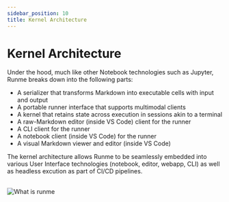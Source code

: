 ```yaml
---
sidebar_position: 10
title: Kernel Architecture
---
```


# Kernel Architecture

Under the hood, much like other Notebook technologies such as Jupyter, Runme breaks down into the following parts:

- A serializer that transforms Markdown into executable cells with input and output
- A portable runner interface that supports multimodal clients
- A kernel that retains state across execution in sessions akin to a terminal
- A raw-Markdown editor (inside VS Code) client for the runner
- A CLI client for the runner
- A notebook client (inside VS Code) for the runner
- A visual Markdown viewer and editor (inside VS Code)

The kernel architecture allows Runme to be seamlessly embedded into various User Interface technologies (notebook, editor, webapp, CLI) as well as headless excution as part of CI/CD pipelines.

<br />
<img src="/img/venn.png" style={{width: "60%", display: "inline"}} alt="What is runme"/>
